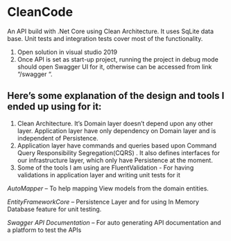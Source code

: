 # CleanCode
An API build with .Net Core using Clean Architecture. It uses SqLite data base. Unit tests and integration tests cover most of the functionality.

1. Open solution in visual studio 2019 
2. Once API is set as start-up project, running the project in debug mode should open Swagger UI for it, otherwise can be accessed from link “/swagger “.

## Here’s  some explanation of the design and tools I ended up using for it:

1. Clean Architecture. It’s Domain layer doesn’t depend upon any other layer. Application layer have only dependency on Domain layer and is independent of Persistence.
2. Application layer have commands and queries based upon Command Query Responsibility Segregation(CQRS) . It also defines interfaces for our infrastructure layer, which only have Persistence at the moment.
3. Some of the tools I am using are
  FluentValidation  - For having validations in application layer and writing unit tests for it

  *AutoMapper* – To help mapping View models from the domain entities.

  *EntityFrameworkCore* – Persistence Layer and for using In Memory Database feature for unit testing.

  *Swagger API Documentation* – For auto generating API documentation and a platform to test the APIs
